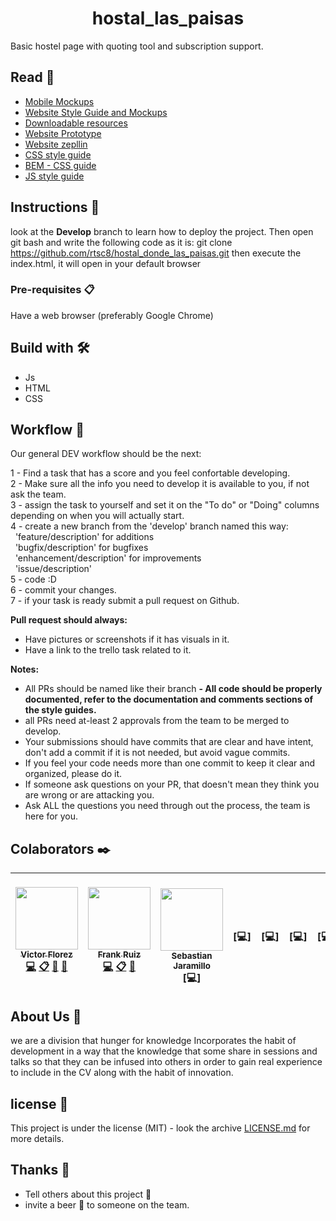 <h1 align="center"> hostal_las_paisas </h1>

Basic hostel page with quoting tool and subscription support.

## Read 📄

* [Mobile Mockups](https://scene.zeplin.io/project/5ca139b23af358054bcab181)
* [Website Style Guide and Mockups](https://scene.zeplin.io/project/5ca139b23af358054bcab181)
* [Downloadable resources](https://app.zeplin.io/project/5ca139b23af358054bcab181/dashboard)
* [Website Prototype](https://sketch.cloud/s/0xOEG/R1Zx1o8/play)
* [Website zepllin](https://sketch.cloud/s/0xOEG)
* [CSS style guide](https://github.com/airbnb/css#css)
* [BEM - CSS guide](http://getbem.com/introduction/)
* [JS style guide](https://github.com/airbnb/javascript)

## Instructions 🚀

look at the **Develop** branch to learn how to deploy the project.
Then open git bash and write the following code as it is: git clone https://github.com/rtsc8/hostal_donde_las_paisas.git
then execute the index.html, it will open in your default browser

### Pre-requisites 📋

Have a web browser (preferably Google Chrome)

## Build with 🛠️

* Js
* HTML
* CSS

## Workflow :memo:

Our general DEV workflow should be the next:

1 - Find a task that has a score and you feel confortable developing.<br />
2 - Make sure all the info you need to develop it is available to you, if not ask the team.<br />
3 - assign the task to yourself and set it on the "To do" or "Doing" columns depending on when you will actually start.<br />
4 - create a new branch from the 'develop' branch named this way:<br />
&nbsp;  'feature/description' for additions <br />
&nbsp;  'bugfix/description' for bugfixes <br />
&nbsp;  'enhancement/description' for improvements <br />
&nbsp;  'issue/description' <br />
5 - code :D<br />
6 - commit your changes.<br />
7 - if your task is ready submit a pull request on Github.

**Pull request should always:**
- Have pictures or screenshots if it has visuals in it.
- Have a link to the trello task related to it.

**Notes:**
- All PRs should be named like their branch
**- All code should be properly documented, refer to the documentation and comments sections of the style guides.**
- all PRs need at-least 2 approvals from the team to be merged to develop.
- Your submissions should have commits that are clear and have intent, don't  add a commit if it is not needed, but avoid vague commits.
- If you feel your code needs more than one commit to keep it clear and organized, please do it.
- If someone ask questions on your PR, that doesn't mean they think you are wrong or are attacking you.
- Ask ALL the questions you need through out the process, the team is here for you.

## Colaborators ✒️
<!-- ALL-CONTRIBUTORS-LIST:START - Do not remove or modify this section -->
<!-- prettier-ignore -->
| [<img src="https://avatars2.githubusercontent.com/u/27802233?s=400&u=172450d19b7685357313b65d265cbe5c377484d1&v=4" width="100px;"/><br /><sub><b>Victor Florez</b></sub>](https://github.com/Sonny97)<br />[💻](https://github.com/rtsc8/hostal_donde_las_paisas/commits/develop "Code") [📋](#eventOrganizing-VictorFlorez "Event Organizing") [📖](https://github.com/rtsc8/hostal_donde_las_paisas/commits/develop "Documentation") [📢](#talk-VictorFlorez "Talkative") |[<img src="https://avatars0.githubusercontent.com/u/47303666?s=400&u=94953d99639522e7420270581b64435c2fe9e2b9&v=4" width="100px"/><br /><sub><b>Frank Ruiz</b></sub>](https://github.com/frankruiz90)<br />[💻](https://github.com/rtsc8/hostal_donde_las_paisas/commits/develop "Code") [📋](https://github.com/rtsc8/hostal_donde_las_paisas/commits/develop "Documentation") [📢](#talk-VictorFlorez "Talkative") | <br />[<img src= "https://avatars0.githubusercontent.com/u/49324116?s=400&v=4" width="100px;"/><br /><sub><b> Sebastian Jaramillo</b></sub>](https://github.com/sjaramilloo) <br />[💻]| <br />[💻]| <br />[💻] | <br />[💻] | <br />[💻] |
| :---: | :---: | :---: | :---: | :---: | :---: | :---: |

<!-- ALL-CONTRIBUTORS-LIST:END -->
## About Us :school:
we are a division that hunger for knowledge Incorporates the habit of development in a way that the knowledge that some share in sessions and talks so that they can be infused into others in order to gain real experience to include in the CV along with the habit of innovation.

## license 📄

This project is under the license (MIT) - look the archive [LICENSE.md](https://github.com/rtsc8/hostal_donde_las_paisas/blob/develop/LICENSE) for more details.

## Thanks 🎁

* Tell others about this project 📢
* invite a beer 🍺 to someone on the team. 

